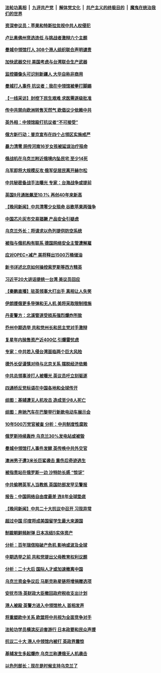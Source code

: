 ####  [法轮功真相](../../../../basic/blob/master/README.md?t=10200601) &nbsp;|&nbsp; [九评共产党](../../../../9ping.md/blob/master/README.md?t=10200601) &nbsp;|&nbsp; [解体党文化](../../../../jtdwh.md/blob/master/README.md?t=10200601)  &nbsp;|&nbsp; [共产主义的终极目的](../../../../gczydzjmd.md/blob/master/README.md?t=10200601) &nbsp;|&nbsp; [魔鬼在统治我们的世界](../../../../mgztzwmdsj.md/blob/master/README.md?t=10200601) 

#### [资深参议员：苹果和特斯拉忽视中共人权侵犯](../pages/nsc418/n13848896.md?t=10200601) 

#### [卢比奥佛州竞选连任 与挑战者激辩六个主题](../pages/nsc418/n13848839.md?t=10200601) 

#### [曼城中领馆打人 308个港人组织联合声明谴责](../pages/nsc418/n13848936.md?t=10200601) 

#### [加快武器交付 美国考虑与台湾联合生产武器](../pages/nsc418/n13848958.md?t=10200601) 

#### [监控摄像头可识别新疆人 大华自称非商用](../pages/nsc418/n13848882.md?t=10200601) 

#### [曼城打人事件 抗议者：我在中领馆被拳打脚踢](../pages/nsc418/n13848912.md?t=10200601) 

#### [【一线采访】封控下民生艰难 求医需逐级批准](../pages/nsc418/n13848855.md?t=10200601) 

#### [传中共禁向欧洲转售天然气 欧倡议少依赖中共](../pages/nsc418/n13848689.md?t=10200601) 

#### [英外相：中领馆殴打抗议者“不可接受”](../pages/nsc418/n13848845.md?t=10200601) 

#### [俄方新行动：普京宣布在四个占领区实施戒严](../pages/nsc418/n13848796.md?t=10200601) 


#### [暴力清零 网传河南16岁女孩被延误治疗殒命](../pages/nsc418/n13848742.md?t=10200601) 


#### [俄战机在乌克兰附近俄境内坠民宅 至少14死](../pages/nsc418/n13848101.md?t=10200601) 

#### [乌军即将大规模反攻 俄军促居民离开赫尔松](../pages/nsc418/n13848764.md?t=10200601) 

#### [中共秘密备战手法曝光 专家：台海战争或提前](../pages/nsc418/n13848749.md?t=10200601) 

#### [英国9月通胀飙至10.1% 再创40年来新高](../pages/nsc418/n13848674.md?t=10200601) 

#### [【晚间新闻】中共清零少女殒命 谷歌苹果两强争](../pages/nsc418/n13848665.md?t=10200601) 

#### [中国芯片灰市交易猖獗 产品安全引疑虑](../pages/nsc418/n13848624.md?t=10200601) 


#### [乌克兰外长：将请求以色列提供防空系统](../pages/nsc418/n13848439.md?t=10200601) 

#### [被指与俄机构有联系 德国网络安全主管遭解雇](../pages/nsc418/n13848491.md?t=10200601) 

#### [应对OPEC+减产 美将释出1500万桶储油](../pages/nsc418/n13848438.md?t=10200601) 

#### [新书详述北京如何操控索罗斯等西方精英](../pages/nsc418/n13848278.md?t=10200601) 

#### [习近平20大讲话提统一台湾 美议员回应](../pages/nsc418/n13848260.md?t=10200601) 

#### [【秦鹏直播】驻英领事大打出手 真相让人失笑](../pages/nsc418/n13848061.md?t=10200601) 

#### [伊朗援俄更多导弹和无人机 美将采取限制措施](../pages/nsc418/n13848238.md?t=10200601) 

#### [丹麦警方：北溪管道受损系强烈爆炸所致](../pages/nsc418/n13848143.md?t=10200601) 

#### [乔州中期选举 共和党州长和民主党对手激辩](../pages/nsc418/n13848069.md?t=10200601) 

#### [复星年内抛售资产近400亿 引爆雷忧虑](../pages/nsc418/n13848096.md?t=10200601) 

#### [专家：中共若入侵台湾面临两个巨大风险](../pages/nsc418/n13848158.md?t=10200601) 

#### [德外长促谨慎对待与北京关系 摆脱经济依赖](../pages/nsc418/n13848065.md?t=10200601) 

#### [中共总领事涉打人被曝光 英议员吁立刻驱逐](../pages/nsc418/n13848093.md?t=10200601) 

#### [四通桥反党标语在中国各地和全球传开](../pages/nsc418/n13848108.md?t=10200601) 

#### [组图：基辅遭无人机攻击 造成至少8人死亡](../pages/nsc418/n13847937.md?t=10200601) 

#### [组图：奔驰汽车在巴黎举行新款电动车展示会](../pages/nsc418/n13847850.md?t=10200601) 

#### [10年500万党官被查 分析：中共制度性腐败](../pages/nsc418/n13847925.md?t=10200601) 

#### [俄罗斯持续轰炸 乌克兰30%发电站或被毁](../pages/nsc418/n13848033.md?t=10200601) 


#### [曼城中领馆打人事件发酵 英传唤中共外交官](../pages/nsc418/n13848048.md?t=10200601) 

#### [澳洲男子遭3米长巨鲨袭击 重伤后奇迹逃生](../pages/nsc418/n13847787.md?t=10200601) 

#### [被指责站在俄罗斯一边 沙特防长感 “惊讶”](../pages/nsc418/n13847988.md?t=10200601) 

#### [中共偷聘英军人当教练 英国防部发罕见警报](../pages/nsc418/n13847953.md?t=10200601) 

#### [报告：中国网络自由度最差 连8年全球垫底](../pages/nsc418/n13847862.md?t=10200601) 



#### [【晚间新闻】中共二十大抗议中召开 习现异常](../pages/nsc418/n13847874.md?t=10200601) 

#### [超过中国 印度将成美国留学生最大来源国](../pages/nsc418/n13847830.md?t=10200601) 

#### [制裁朝鲜频射弹 日本冻结5实体资产](../pages/nsc418/n13847829.md?t=10200601) 

#### [分析：百年瑞信陷破产危机 影响或波及全球](../pages/nsc418/n13847079.md?t=10200601) 

#### [中期选举之前 共和党提出父母教育权利议题](../pages/nsc418/n13847365.md?t=10200601) 

#### [分析：二十大后 国际人才或加速撤离中国](../pages/nsc418/n13847058.md?t=10200601) 

#### [乌克兰资金争议后 马斯克称星链将增捐赠选项](../pages/nsc418/n13847359.md?t=10200601) 

#### [安抚市场 英财政大臣撤回政府税收支出计划](../pages/nsc418/n13847312.md?t=10200601) 

#### [港人被殴 英警方进入中领馆抢人 首相发声](../pages/nsc418/n13847363.md?t=10200601) 

#### [将重塑欧中关系 欧盟将中共视为全面竞争对手](../pages/nsc418/n13847362.md?t=10200601) 

#### [法轮功学员横滨反迫害游行 日本政要和民众声援](../pages/nsc418/n13847132.md?t=10200601) 

#### [抗议二十大 港人中领馆内被打 英政界震惊](../pages/nsc418/n13847167.md?t=10200601) 

#### [基辅发生多起爆炸 乌克兰称遭俄无人机袭击](../pages/nsc418/n13846973.md?t=10200601) 

#### [以色列部长：现在是时候支持乌克兰了](../pages/nsc418/n13847094.md?t=10200601) 

